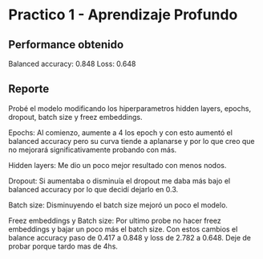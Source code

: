 # Practico 1 - Aprendizaje Profundo

## Performance obtenido 

Balanced accuracy: 0.848
Loss: 0.648

## Reporte

Probé el modelo modificando los hiperparametros hidden layers, epochs, dropout, 
batch size y freez embeddings. 

Epochs: Al comienzo, aumente a 4 los epoch y con esto aumentó el balanced accuracy pero su curva tiende a aplanarse y por lo que creo que no mejorará significativamente probando con más. 

Hidden layers: Me dio un poco mejor resultado con menos nodos. 

Dropout: Si aumentaba o disminuía el dropout me daba más bajo el balanced accuracy por lo que decidí dejarlo en 0.3. 

Batch size: Disminuyendo el batch size mejoró un poco el modelo. 

Freez embeddings y Batch size: Por ultimo probe no hacer freez embeddings y bajar un poco más el batch size. Con estos cambios el balance accuracy paso de 0.417 a 0.848 y loss de 2.782 a 0.648. Deje de probar porque tardo mas de 4hs.
